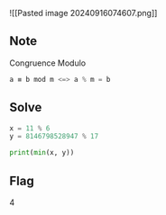 ![[Pasted image 20240916074607.png]]

## Note
Congruence Modulo
```python
a ≡ b mod m <=> a % m = b
```

## Solve
```python
x = 11 % 6
y = 8146798528947 % 17

print(min(x, y))
```

## Flag
4